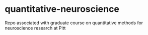 # quantitative-neuroscience
Repo associated with graduate course on quantitative methods for neuroscience research at Pitt
